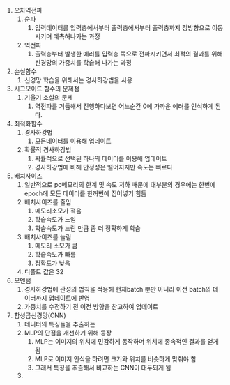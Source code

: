 1. 오차역전파
   1. 순파
      1. 입력데이터를 입력층에서부터 출력층에서부터 출력층까지 정방향으로 이동시키며 예측해나가는 과정
   2. 역전파
      1. 출력층부터 발생한 에러를 입력층 쪽으로 전파시키면서 최적의 결과를 위해 신경망의 가중치를 학습해 나가는 과정
2. 손실함수
   1. 신경망 학습을 위해서는 경사하강법을 사용
3. 시그모이드 함수의 문제점
   1. 기울기 소실의 문제
      1. 역전파를 거듭해서 진행하다보면 어느순간 0에 가까운 에러를 인식하게 된다.
4. 최적화함수
   1. 경사하강법
      1. 모든데이터를 이용해 업데이트
   2. 확률적 경사하강법
      1. 확률적으로 선택된 하나의 데이터를 이용해 업데이트
      2. 경사하강법에 비해 안정성은 떨어지지만 속도는 빠르다
5. 배치사이즈
   1. 일반적으로 pc메모리의 한계 및 속도 저하 때문에 대부분의 경우에는 한번에 epoch에 모든 데이터를 한꺼번에 집어넣기 힘듦
   2. 배치사이즈를 줄임
      1. 메모리소모가 적음
      2. 학습속도가 느임
      3. 학습속도가 느린 만큼 좀 더 정확하게 학습
   3. 배치사이즈를 늘림
      1. 메모리 소모가 큼
      2. 학습속도가 빠름
      3. 정확도가 낮음
   4. 디폴트 값은 32
6. 모멘텀
   1. 경사하강법에 관성의 법칙을 적용해 현재batch 뿐만 아니라 이전 batch의 데이터까지 업데이트에 반영
   2. 가중치를 수정하기 전 이전 방향을 참고하여 업데이트
7. 합성곱신경망(CNN)
   1. 데니터의 특징들을 추출하는 
   2. MLP의 단점을 개선하기 위해 등장
      1. MLP는 이미지의 위치에 민감하게 동작하며 위치에 종속적인 결과를 얻게 됨
      2.  MLP로 이미지 인식을 하려면 크기와 위치를 비슷하게 맞춰야 함
      3. 그래서 특징을 추출해서 비교하는 CNN이 대두되게 됨
   3. 